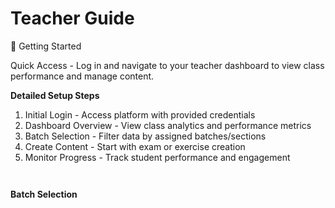 # Teacher Guide

📄 Getting Started&#x20;

Quick Access - Log in and navigate to your teacher dashboard to view class performance and manage content.

**Detailed Setup Steps**

1. Initial Login - Access platform with provided credentials
2. Dashboard Overview - View class analytics and performance metrics
3. Batch Selection - Filter data by assigned batches/sections
4. Create Content - Start with exam or exercise creation
5. Monitor Progress - Track student performance and engagement



<figure><img src="../.gitbook/assets/Screenshot 2025-08-21 at 8.49.31 PM.png" alt=""><figcaption></figcaption></figure>

<figure><img src="../.gitbook/assets/Screenshot 2025-08-21 at 8.48.44 PM.png" alt=""><figcaption></figcaption></figure>

**Batch Selection**

<figure><img src="../.gitbook/assets/Screenshot 2025-08-21 at 8.51.32 PM.png" alt=""><figcaption></figcaption></figure>
